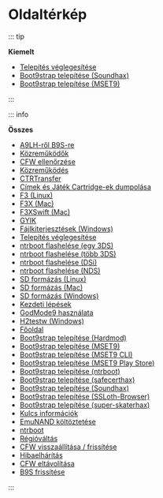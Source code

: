 # Oldaltérkép

::: tip

**Kiemelt**

- [Telepítés véglegesítése](finalizing-setup)
- [Boot9strap telepítése (Soundhax)](installing-boot9strap-\(soundhax\))
- [Boot9strap telepítése (MSET9)](installing-boot9strap-\(mset9\))

:::

::: info

**Összes**

- [A9LH-ről B9S-re](a9lh-to-b9s)
- [Közreműködők](credits)
- [CFW ellenőrzése](checking-for-cfw)
- [Közreműködés](contribute)
- [CTRTransfer](ctrtransfer)
- [Címek és Játék Cartridge-ek dumpolása](dumping-titles-and-game-cartridges)
- [F3 (Linux)](f3-\(linux\))
- [F3X (Mac)](f3x-\(mac\))
- [F3XSwift (Mac)](f3xswift-\(mac\))
- [GYIK](faq)
- [Fájlkiterjesztések (Windows)](file-extensions-\(windows\))
- [Telepítés véglegesítése](finalizing-setup)
- [ntrboot flashelése (egy 3DS)](flashing-ntrboot-\(3ds-single-system\))
- [ntrboot flashelése (több 3DS)](flashing-ntrboot-\(3ds-multi-system\))
- [ntrboot flashelése (DSi)](flashing-ntrboot-\(dsi\))
- [ntrboot flashelése (NDS)](flashing-ntrboot-\(nds\))
- [SD formázás (Linux)](formatting-sd-\(linux\))
- [SD formázás (Mac)](formatting-sd-\(mac\))
- [SD formázás (Windows)](formatting-sd-\(windows\))
- [Kezdeti lépések](get-started)
- [GodMode9 használata](godmode9-usage)
- [H2testw (Windows)](h2testw-\(windows\))
- [Főoldal](/)
- [Boot9strap telepítése (Hardmod)](installing-boot9strap-\(hardmod\))
- [Boot9strap telepítése (MSET9)](installing-boot9strap-\(mset9\))
- [Boot9strap telepítése (MSET9 CLI)](installing-boot9strap-\(mset9-cli\))
- [Boot9strap telepítése (MSET9 Play Store)](installing-boot9strap-\(mset9-play-store\))
- [Boot9strap telepítése (ntrboot)](installing-boot9strap-\(ntrboot\))
- [Boot9strap telepítése (safecerthax)](installing-boot9strap-\(safecerthax\))
- [Boot9strap telepítése (Soundhax)](installing-boot9strap-\(soundhax\))
- [Boot9strap telepítése (SSLoth-Browser)](installing-boot9strap-\(ssloth-browser\))
- [Boot9strap telepítése (super-skaterhax)](installing-boot9strap-\(super-skaterhax\))
- [Kulcs információk](key-information)
- [EmuNAND költöztetése](move-emunand)
- [ntrboot](ntrboot)
- [Régióváltás](region-changing)
- [CFW visszaállítása / frissítése](restoring-updating-cfw)
- [Hibaelhárítás](troubleshooting)
- [CFW eltávolítása](uninstall-cfw)
- [B9S frissítése](updating-b9s)

:::
